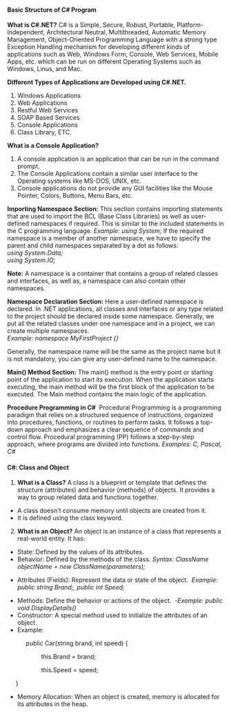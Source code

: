 #### **Basic Structure of C# Program**
**What is C#.NET?**
C# is a Simple, Secure, Robust, Portable, Platform-Independent, Architectural Neutral, Multithreaded, Automatic Memory Management, Object-Oriented Programming Language with a strong type Exception Handling mechanism for developing different kinds of applications such as Web, Windows Form, Console, Web Services, Mobile Apps, etc. which can be run on different Operating Systems such as Windows, Linus, and Mac.

**Different Types of Applications are Developed using C#.NET.**
1. Windows Applications
2. Web Applications
3. Restful Web Services
4. SOAP Based Services
5. Console Applications
6. Class Library, ETC.

**What is a Console Application?**
1. A console application is an application that can be run in the command prompt.
2. The Console Applications contain a similar user interface to the Operating systems like MS-DOS, UNIX, etc.
3. Console applications do not provide any GUI facilities like the Mouse Pointer, Colors, Buttons, Menu Bars, etc.

**Importing Namespace Section:**
This section contains importing statements that are used to import the BCL (Base Class Libraries) as well as user-defined namespaces if required. This is similar to the included statements in the C programming language.
*Example: using System;*
If the required namespace is a member of another namespace, we have to specify the parent and child namespaces separated by a dot as follows:  
*using System.Data;*  
*using System.IO;*

**Note:** A namespace is a container that contains a group of related classes and interfaces, as well as, a namespace can also contain other namespaces.

**Namespace Declaration Section:**
Here a user-defined namespace is declared. In .NET applications, all classes and interfaces or any type related to the project should be declared inside some namespace. Generally, we put all the related classes under one namespace and in a project, we can create multiple namespaces.  
*Example: namespace MyFirstProject {}*

Generally, the namespace name will be the same as the project name but it is not mandatory, you can give any user-defined name to the namespace.

**Main() Method Section:**
The main() method is the entry point or starting point of the application to start its execution. When the application starts executing, the main method will be the first block of the application to be executed. The Main method contains the main logic of the application.

**Procedure Programming in C#**
 Procedural Programming is a programming paradigm that relies on a structured sequence of instructions, organized into procedures, functions, or routines to perform tasks. It follows a top-down approach and emphasizes a clear sequence of commands and control flow.
Procedural programming (PP) follows a step-by-step approach, where programs are divided into functions.
*Examples: C, Pascal, C#*
#### **C#: Class and Object**
1. **What is a Class?**
A class is a blueprint or template that defines the structure (attributes) and behavior (methods) of objects. It provides a way to group related data and functions together.
- A class doesn't consume memory until objects are created from it.    
- It is defined using the class keyword.

2. **What is an Object?**
An object is an instance of a class that represents a real-world entity. It has:
- State: Defined by the values of its attributes.
- Behavior: Defined by the methods of the class.
*Syntax:*
*ClassName objectName = new ClassName(parameters);*

* Attributes (Fields): Represent the data or state of the object. 
    *Example: public string Brand;, public int Speed;*
- Methods: Define the behavior or actions of the object. 
	-*Example: public void DisplayDetails()*
- Constructor: A special method used to initialize the attributes of an object. 
- Example:

           public Car(string brand, int speed) {

                    this.Brand = brand;

                    this.Speed = speed;

     }
* Memory Allocation: When an object is created, memory is allocated for its attributes in the heap.
